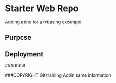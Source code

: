 # Starter Web Repo

Adding a line for a rebasing excample
## Purpose

## Deployment

###dfdfdf

###COPYRIGHT
Git training
Addin same information